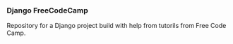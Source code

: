 ### Django FreeCodeCamp

Repository for a Django project build with help from tutorils from Free Code Camp. 